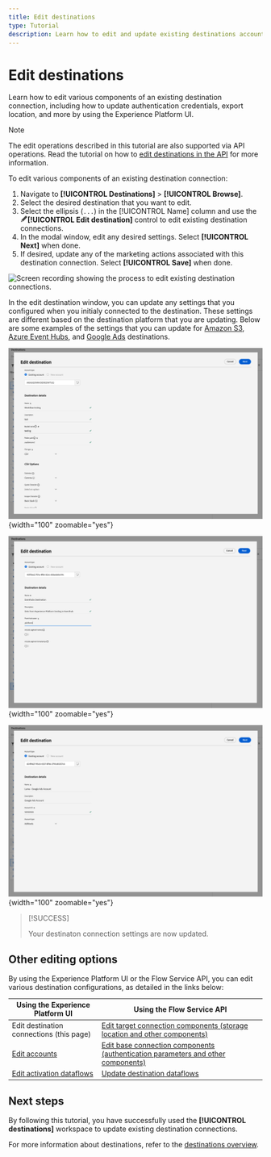```yaml
---
title: Edit destinations
type: Tutorial
description: Learn how to edit and update existing destinations accounts in the Adobe Experience Platform UI
---
```

# Edit destinations

Learn how to edit various components of an existing destination connection, including how to update authentication credentials, export location, and more by using the Experience Platform UI.

>[!NOTE]
>
> The edit operations described in this tutorial are also supported via API operations. Read the tutorial on how to [edit destinations in the API](/help/destinations/api/edit-destination.md) for more information.

To edit various components of an existing destination connection: 

1. Navigate to **[!UICONTROL Destinations]** > **[!UICONTROL Browse]**.
2. Select the desired destination that you want to edit.
3. Select the ellipsis (`...`) in the [!UICONTROL Name] column and use the ![Edit destination control](/help/images/icons/edit.png)**[!UICONTROL Edit destination]** control to edit existing destination connections.
4. In the modal window, edit any desired settings. Select **[!UICONTROL Next]** when done. 
5. If desired, update any of the marketing actions associated with this destination connection. Select **[!UICONTROL Save]** when done.

![Screen recording showing the process to edit existing destination connections.](/help/destinations/assets/ui/edit-destinations/edit-destinations-recording.gif)

In the edit destination window, you can update any settings that you configured when you initialy connected to the destination. These settings are different based on the destination platform that you are updating. Below are some examples of the settings that you can update for [Amazon S3](../catalog/cloud-storage/amazon-s3.md), [Azure Event Hubs](../catalog/cloud-storage/azure-event-hubs.md), and [Google Ads](../catalog/advertising/google-ads-destination.md) destinations.

![Edit destination screen for the Amazon S3 destination.](/help/destinations/assets/ui/edit-destinations/edit-amazon-s3-connection.png){width="100" zoomable="yes"}

![Edit destination screen for the Azure EventHubs destination.](/help/destinations/assets/ui/edit-destinations/edit-eventhubs-connection.png){width="100" zoomable="yes"}

![Edit destination screen for the Google Ads destination.](/help/destinations/assets/ui/edit-destinations/edit-google-ads-connection.png){width="100" zoomable="yes"}

>[!SUCCESS]
>
>Your destinaton connection settings are now updated.

## Other editing options

By using the Experience Platform UI or the Flow Service API, you can edit various destination configurations, as detailed in the links below:

|Using the Experience Platform UI | Using the Flow Service API |
|---------|----------|
| Edit destination connections (this page) | [Edit target connection components (storage location and other components)](/help/destinations/api/edit-destination.md#patch-target-connection) |
| [Edit accounts](/help/destinations/ui/update-accounts.md) | [Edit base connection components (authentication parameters and other components)](/help/destinations/api/edit-destination.md#patch-base-connection) |
| [Edit activation dataflows](/help/destinations/ui/edit-activation.md) | [Update destination dataflows](/help/destinations/api/update-destination-dataflows.md) |

## Next steps

By following this tutorial, you have successfully used the **[!UICONTROL destinations]** workspace to update existing destination connections.

For more information about destinations, refer to the [destinations overview](../catalog/overview.md).
